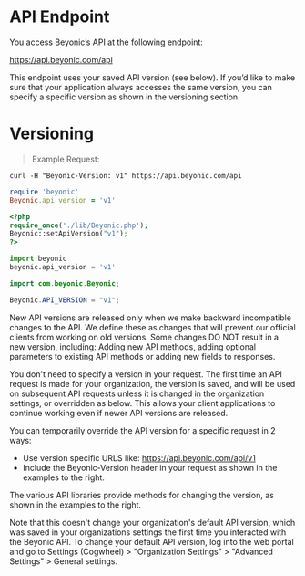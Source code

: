 # API Endpoint

You access Beyonic’s API at the following endpoint:
    <aside class="notice">https://api.beyonic.com/api</aside>

This endpoint uses your saved API version (see below). If you’d like to make sure that your application always accesses the same version, you can specify a specific version as shown in the versioning section.

# Versioning

> Example Request:

```shell
curl -H "Beyonic-Version: v1" https://api.beyonic.com/api
```

```ruby
require 'beyonic'
Beyonic.api_version = 'v1'
```

```php
<?php
require_once('./lib/Beyonic.php');
Beyonic::setApiVersion("v1");
?>
```

```python
import beyonic
beyonic.api_version = 'v1'
```

```java
import com.beyonic.Beyonic;

Beyonic.API_VERSION = "v1";
```

New API versions are released only when we make backward incompatible changes to the API. We define these as changes that will prevent our official clients from working on old versions. Some changes DO NOT result in a new version, including: Adding new API methods, adding optional parameters to existing API methods or adding new fields to responses.

You don't need to specify a version in your request. The first time an API request is made for your organization, the version is saved, and will be used on subsequent API requests unless it is changed in the organization settings, or overridden as below. This allows your client applications to continue working even if newer API versions are released.

You can temporarily override the API version for a specific request in 2 ways:

* Use version specific URLS like: https://api.beyonic.com/api/v1
* Include the Beyonic-Version header in your request as shown in the examples to the right.

The various API libraries provide methods for changing the version, as shown in the examples to the right.

Note that this doesn't change your organization's default API version, which was saved in your organizations settings the first time you interacted with the Beyonic API. To change your default API version, log into the web portal and go to Settings (Cogwheel) > "Organization Settings" > "Advanced Settings" > General settings.

